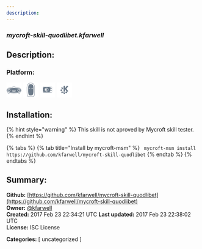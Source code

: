 ```yaml
---
description: 
---
```


### _mycroft-skill-quodlibet.kfarwell_  
## Description:  
  
  
  
### Platform:  
 ![Mark I](../.gitbook/assets/mark-1-icon.png)  ![Mark II](../.gitbook/assets/mark-2-icon.png)  ![Picroft](../.gitbook/assets/picroft-icon.png)  ![plasmoid](../.gitbook/assets/kde.png)   
## Installation:  
{% hint style="warning" %}
This skill is not aproved by Mycroft skill tester.
{% endhint %}
    
{% tabs %}
{% tab title="Install by mycroft-msm" %}
``` mycroft-msm install https://github.com/kfarwell/mycroft-skill-quodlibet```
{% endtab %}
  {% endtabs %}
    
## Summary:  
**Github:** [https://github.com/kfarwell/mycroft-skill-quodlibet](https://github.com/kfarwell/mycroft-skill-quodlibet)  
**Owner:** [@kfarwell](https://github.com/kfarwell)  
**Created:** 2017 Feb 23 22:34:21 UTC  **Last updated:** 2017 Feb 23 22:38:02 UTC  
**License:** ISC License  
  
**Categories:** [ uncategorized ]   
